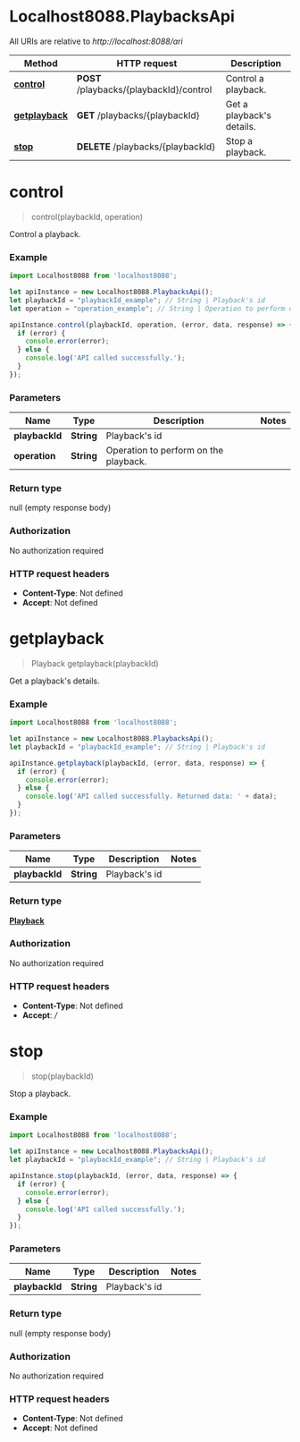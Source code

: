 # Localhost8088.PlaybacksApi

All URIs are relative to *http://localhost:8088/ari*

Method | HTTP request | Description
------------- | ------------- | -------------
[**control**](PlaybacksApi.md#control) | **POST** /playbacks/{playbackId}/control | Control a playback.
[**getplayback**](PlaybacksApi.md#getplayback) | **GET** /playbacks/{playbackId} | Get a playback&#x27;s details.
[**stop**](PlaybacksApi.md#stop) | **DELETE** /playbacks/{playbackId} | Stop a playback.

<a name="control"></a>
# **control**
> control(playbackId, operation)

Control a playback.

### Example
```javascript
import Localhost8088 from 'localhost8088';

let apiInstance = new Localhost8088.PlaybacksApi();
let playbackId = "playbackId_example"; // String | Playback's id
let operation = "operation_example"; // String | Operation to perform on the playback.

apiInstance.control(playbackId, operation, (error, data, response) => {
  if (error) {
    console.error(error);
  } else {
    console.log('API called successfully.');
  }
});
```

### Parameters

Name | Type | Description  | Notes
------------- | ------------- | ------------- | -------------
 **playbackId** | **String**| Playback&#x27;s id | 
 **operation** | **String**| Operation to perform on the playback. | 

### Return type

null (empty response body)

### Authorization

No authorization required

### HTTP request headers

 - **Content-Type**: Not defined
 - **Accept**: Not defined

<a name="getplayback"></a>
# **getplayback**
> Playback getplayback(playbackId)

Get a playback&#x27;s details.

### Example
```javascript
import Localhost8088 from 'localhost8088';

let apiInstance = new Localhost8088.PlaybacksApi();
let playbackId = "playbackId_example"; // String | Playback's id

apiInstance.getplayback(playbackId, (error, data, response) => {
  if (error) {
    console.error(error);
  } else {
    console.log('API called successfully. Returned data: ' + data);
  }
});
```

### Parameters

Name | Type | Description  | Notes
------------- | ------------- | ------------- | -------------
 **playbackId** | **String**| Playback&#x27;s id | 

### Return type

[**Playback**](Playback.md)

### Authorization

No authorization required

### HTTP request headers

 - **Content-Type**: Not defined
 - **Accept**: */*

<a name="stop"></a>
# **stop**
> stop(playbackId)

Stop a playback.

### Example
```javascript
import Localhost8088 from 'localhost8088';

let apiInstance = new Localhost8088.PlaybacksApi();
let playbackId = "playbackId_example"; // String | Playback's id

apiInstance.stop(playbackId, (error, data, response) => {
  if (error) {
    console.error(error);
  } else {
    console.log('API called successfully.');
  }
});
```

### Parameters

Name | Type | Description  | Notes
------------- | ------------- | ------------- | -------------
 **playbackId** | **String**| Playback&#x27;s id | 

### Return type

null (empty response body)

### Authorization

No authorization required

### HTTP request headers

 - **Content-Type**: Not defined
 - **Accept**: Not defined

